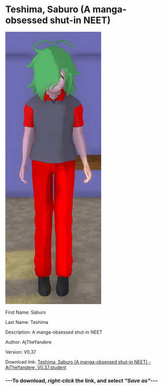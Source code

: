 # Teshima, Saburo (A manga-obsessed shut-in NEET)

<img src = "https://raw.githubusercontent.com/Arbiter1223/Daigaku-Gurashi-Custom-Students/master/Students/Files/Teshima%2C%20Saburo%20(A%20manga-obsessed%20shut-in%20NEET).png">

First Name: Saburo

Last Name: Teshima

Description: A manga-obsessed shut-in NEET

Author: AjTheYandere

Version: V0.37

Download link: <a href="https://raw.githubusercontent.com/Arbiter1223/Daigaku-Gurashi-Custom-Students/master/Students/Files/Teshima%2C%20Saburo%20(A%20manga-obsessed%20shut-in%20NEET)%20-%20AjTheYandere%2C%20V0.37.student">Teshima, Saburo (A manga-obsessed shut-in NEET) - AjTheYandere, V0.37.student</a>

### ---**To download, _right-click_ the link, and select _"Save as"_**---
